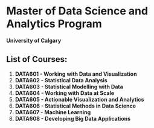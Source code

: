 # Master of Data Science and Analytics Program

**University of Calgary**

## List of Courses:

1. **DATA601 - Working with Data and Visualization**
2. **DATA602 - Statistical Data Analysis**
3. **DATA603 - Statistical Modelling with Data**
4. **DATA604 - Working with Data at Scale**
5. **DATA605 - Actionable Visualization and Analytics**
6. **DATA606 - Statistical Methods in Data Science**
7. **DATA607 - Machine Learning**
8. **DATA608 - Developing Big Data Applications**
